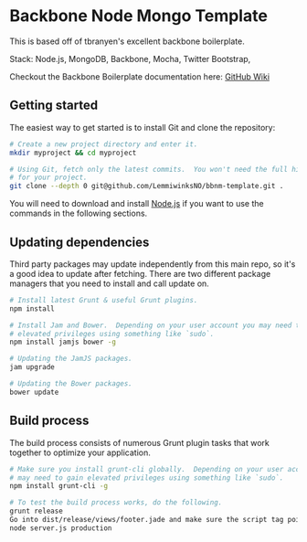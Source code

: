 
Backbone Node Mongo Template
====================

This is based off of tbranyen's excellent backbone boilerplate.

Stack: Node.js, MongoDB, Backbone, Mocha, Twitter Bootstrap,

Checkout the Backbone Boilerplate documentation here:
[GitHub Wiki](https://github.com/tbranyen/backbone-boilerplate/wiki)

## Getting started ##


The easiest way to get started is to install Git and clone the repository:

``` bash
# Create a new project directory and enter it.
mkdir myproject && cd myproject

# Using Git, fetch only the latest commits.  You won't need the full history
# for your project.
git clone --depth 0 git@github.com/LemmiwinksNO/bbnm-template.git .
```

You will need to download and install [Node.js](http://nodejs.org/) if you want
to use the commands in the following sections.

## Updating dependencies ##

Third party packages may update independently from this main repo, so it's a
good idea to update after fetching.  There are two different package managers
that you need to install and call update on.

``` bash
# Install latest Grunt & useful Grunt plugins.
npm install

# Install Jam and Bower.  Depending on your user account you may need to gain
# elevated privileges using something like `sudo`.
npm install jamjs bower -g

# Updating the JamJS packages.
jam upgrade

# Updating the Bower packages.
bower update
```

## Build process ##

The build process consists of numerous Grunt plugin tasks that work together
to optimize your application.

``` bash
# Make sure you install grunt-cli globally.  Depending on your user account you
# may need to gain elevated privileges using something like `sudo`.
npm install grunt-cli -g

# To test the build process works, do the following.
grunt release
Go into dist/release/views/footer.jade and make sure the script tag points to /source.js.
node server.js production

```